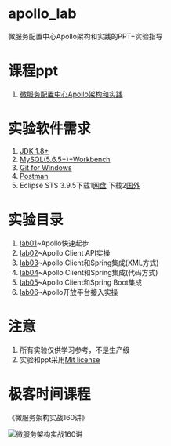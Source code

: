 # apollo_lab
微服务配置中心Apollo架构和实践的PPT+实验指导


# 课程ppt
1. [微服务配置中心Apollo架构和实践](ppt/微服务配置中心Apollo架构和实践.pdf)

# 实验软件需求
1. [JDK 1.8+](http://www.oracle.com/technetwork/java/javase/downloads/jdk8-downloads-2133151.html)
2. [MySQL(5.6.5+)+Workbench](https://dev.mysql.com/downloads/)
3. [Git for Windows](https://gitforwindows.org/)
4. [Postman](https://www.getpostman.com/)
5. Eclipse STS 3.9.5下载1[网盘](https://pan.baidu.com/s/1xqy4G_r9N24WODBBuGlIog) 下载2[国外](https://spring.io/tools)

# 实验目录
1. [lab01](lab01)~Apollo快速起步
2. [lab02](lab02)~Apollo Client API实操
3. [lab03](lab03)~Apollo Client和Spring集成(XML方式)
4. [lab04](lab04)~Apollo Client和Spring集成(代码方式)
5. [lab05](lab05)~Apollo Client和Spring Boot集成
6. [lab06](lab06)~Apollo开放平台接入实操

# 注意
1. 所有实验仅供学习参考，不是生产级
2. 实验和ppt采用[Mit license](LICENSE)

# 极客时间课程

《微服务架构实战160讲》

![微服务架构实战160讲](https://github.com/spring2go/oauth2lab/blob/master/image/course_ad.jpg)
